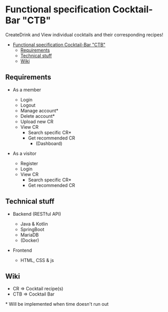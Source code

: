 # Functional specification Cocktail-Bar "CTB"

CreateDrink and View individual cocktails and their corresponding recipes!

- [Functional specification Cocktail-Bar "CTB"](#functional-specification-cocktail-bar-ctb)
    - [Requirements](#requirements)
    - [Technical stuff](#technical-stuff)
    - [Wiki](#wiki)

## Requirements

* As a member
    * Login
    * Logout
    * Manage account*
    * Delete account*
    * Upload new CR
    * View CR
        * Search specific CR*
        * Get recommended CR
            * (Dashboard)

* As a visitor
    * Register
    * Login
    * View CR
        * Search specific CR*
        * Get recommended CR

## Technical stuff

* Backend (RESTful API)
    * Java & Kotlin
    * SpringBoot
    * MariaDB
    * (Docker)

* Frontend
    * HTML, CSS & js

## Wiki

* CR => Cocktail recipe(s)
* CTB => Cocktail Bar

\* Will be implemented when time doesn't run out

